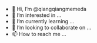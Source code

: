 - 👋 Hi, I’m @qiangqiangmemeda
- 👀 I’m interested in ...
- 🌱 I’m currently learning ...
- 💞️ I’m looking to collaborate on ...
- 📫 How to reach me ...

<!---
qiangqiangmemeda/qiangqiangmemeda is a ✨ special ✨ repository because its `README.md` (this file) appears on your GitHub profile.
You can click the Preview link to take a look at your changes.
--->
